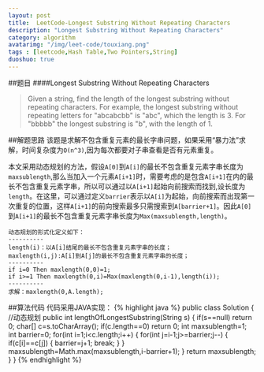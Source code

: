 ```yaml
---
layout: post
title:  LeetCode-Longest Substring Without Repeating Characters
description: "Longest Substring Without Repeating Characters"
category: algorithm
avatarimg: "/img/leet-code/touxiang.png"
tags : [leetcode,Hash Table,Two Pointers,String]
duoshuo: true
---
```

##题目
####Longest Substring Without Repeating Characters

>Given a string, find the length of the longest substring without repeating characters. For example, the longest substring without repeating letters for "abcabcbb" is "abc", which the length is 3. For "bbbbb" the longest substring is "b", with the length of 1.

<!-- more -->
##解题思路
该题是求解不包含重复元素的最长字串问题，如果采用“暴力法”求解，时间复杂度为`O(n^3)`,因为每次都要对子串查看是否有元素重复。

本文采用动态规划的方法，假设`A[0]`到`A[i]`的最长不包含重复元素字串长度为`maxsublength`,那么当加入一个元素`A[i+1]`时，需要考虑的是包含`A[i+1]`在内的最长不包含重复元素字串，所以可以通过以`A[i+1]`起始向前搜索而找到,设长度为`length`。在这里，可以通过定义`barrier`表示以`A[i]`为起始，向前搜索而出现第一次重复的位置，这样`A[i+1]`的前向搜索最多只需搜索到`A[barrier+1]`。因此`A[0]`到`A[i+1]`的最长不包含重复元素字串长度为`Max(maxsublength,length)`。

	动态规划的形式化定义如下：
	----------
	length(i)：以A[i]结尾的最长不包含重复元素字串的长度；
	maxlength(i,j):A[i]到A[j]的最长不包含重复元素字串的长度；
	----------
	if i=0 Then maxlength(0,0)=1;
	if i>=1 Then maxlength(0,i)=Max(maxlength(0,i-1),length(i));
	----------
	求解：maxlength(0,A.length);


	
##算法代码
代码采用JAVA实现：
{% highlight java %}
public class Solution {
    //动态规划
    public int lengthOfLongestSubstring(String s) {
        if(s==null) return 0;
        char[] c=s.toCharArray();
        if(c.length==0) return 0;
        int maxsublength=1;
        int barrier=0;
        for(int i=1;i<c.length;i++)
        {
            for(int j=i-1;j>=barrier;j--)
            {
                if(c[i]==c[j])
                {
                    barrier=j+1;
                    break;
                }
            }
            maxsublength=Math.max(maxsublength,i-barrier+1);
        }
        return maxsublength;
    }
}
{% endhighlight %}

